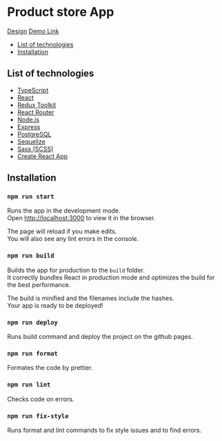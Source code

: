 # Product store App

[Design](<https://www.figma.com/file/xMK2Dy0mfBbJJSNctmOuLW/Phone-catalog-(V2)-Rounded-Style-1?type=design&node-id=0-1&mode=design>)
[Demo Link](https://fe-apr23-devbananas.github.io/product_catalog_fe/)

- [List of technologies](#tech)
- [Installation](#installation)

## List of technologies

- [TypeScript](https://www.typescriptlang.org/)
- [React](https://reactjs.org/)
- [Redux Toolkit](https://redux-toolkit.js.org/)
- [React Router](https://reactrouter.com/)
- [Node.js](https://nodejs.org/)
- [Express](https://expressjs.com/)
- [PostgreSQL](https://www.postgresql.org/)
- [Sequelize](https://sequelize.org/)
- [Sass (SCSS)](https://sass-lang.com/)
- [Create React App](https://create-react-app.dev/)

## Installation

### `npm run start`

Runs the app in the development mode.\
Open [http://localhost:3000](http://localhost:3000) to view it in the browser.

The page will reload if you make edits.\
You will also see any lint errors in the console.

### `npm run build`

Builds the app for production to the `build` folder.\
It correctly bundles React in production mode and optimizes the build for the best performance.

The build is minified and the filenames include the hashes.\
Your app is ready to be deployed!

### `npm run deploy`

Runs build command and deploy the project on the github pages.

### `npm run format`

Formates the code by prettier.

### `npm run lint`

Checks code on errors.

### `npm run fix-style`

Runs format and lint commands to fix style issues and to find errors.
